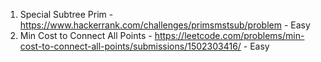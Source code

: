1. Special Subtree Prim - https://www.hackerrank.com/challenges/primsmstsub/problem - Easy
2. Min Cost to Connect All Points - https://leetcode.com/problems/min-cost-to-connect-all-points/submissions/1502303416/ - Easy
